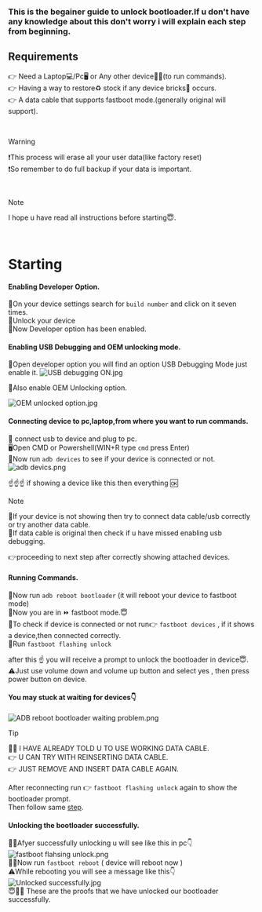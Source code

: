 ### This is the begainer guide to unlock bootloader.If u don't have any knowledge about this don't worry i will explain each step from beginning.

## Requirements
👉 Need a Laptop💻/Pc🖥️ or Any other device👨‍💻(to run commands).
<br>👉 Having a way to restore♻️ stock if any device bricks📲 occurs.
<br>👉 A data cable that supports fastboot mode.(generally original will support).

<br>

>[!WARNING]
>❗This process will erase all your user data(like factory reset)
<br>❗So remember to do full backup if your data is important.


<br>

>[!NOTE]
>I hope u have read all instructions before starting😇.

<br>

# Starting
#### Enabling Developer Option.
🔑On your device settings search for ```build number``` and click on it seven times. <br> 🔑Unlock your device <br> 🔑Now Developer option has been enabled.

#### Enabling USB Debugging and OEM unlocking mode.
🔆Open developer option you will find an option USB Debugging Mode just enable it.
![USB debugging ON.jpg](https://github.com/mkr-infinity/Guide-to-unlocking-bootloader/assets/125804924/f0b86755-1772-49a1-bfcc-8090f349f4a6)

🔆Also enable OEM Unlocking option.

![OEM unlocked option.jpg](https://github.com/mkr-infinity/Guide-to-unlocking-bootloader/assets/125804924/542d3ee5-6a35-4c9f-a5c3-a70d09f2471c)

####  Connecting device to pc,laptop,from where you want to run commands.
🔗 connect usb to device and plug to pc. <br>
🖥️Open CMD or Powershell(WIN+R type ```cmd``` press Enter) <br>
📜Now run ```adb devices``` to see if your device is connected or not.
![adb devics.png](https://github.com/mkr-infinity/Guide-to-unlocking-bootloader/assets/125804924/8d62d8ac-5744-4f2d-8161-a94b8087f5d0)

☝️☝️☝️ if showing a device like this then everything 🆗<br>

>[!NOTE]
>🔀If your device is not showing then try to connect data cable/usb correctly or try another data cable.
><br>🔀If data cable is original then check if u have missed enabling usb debugging.

👉proceeding to next step after correctly showing attached devices.

#### Running Commands.
💢Now run ```adb reboot bootloader``` (it will reboot your device to fastboot mode) <br>
💢Now you are in ⏩ fastboot mode.😇 <br>
💢To check if device is connected or not run👉 ```fastboot devices``` , if it shows a device,then connected correctly. <br>
💢Run ```fastboot flashing unlock``` <br>

after this ☝️ you will receive a prompt to unlock the bootloader in device😇. <br>
⚠️Just use volume down and volume up button and select yes , then press power button on device. <br>
#### You may stuck at waiting for devices👇
![ADB reboot bootloader waiting problem.png](https://github.com/mkr-infinity/Guide-to-unlocking-bootloader/assets/125804924/52fda683-e389-4ce6-85a7-a8a15d8f75a8)

>[!TIP]
>🤦‍♂️ I HAVE ALREADY TOLD U TO USE WORKING DATA CABLE. <br>
>👉 U CAN TRY WITH REINSERTING DATA CABLE. <br>
>👉 JUST REMOVE AND INSERT DATA CABLE AGAIN.

After reconnecting run 👉 ```fastboot flashing unlock``` again to show the bootloader prompt.<br>
Then follow same [step](https://github.com/mkr-infinity/Guide-to-unlocking-bootloader/blob/main/README.md#running-commands).
<br>
#### Unlocking the bootloader successfully.
🙅‍♂️Afyer successfully unlocking u will see like this in pc👇
![fastboot flahsing unlock.png](https://github.com/mkr-infinity/Guide-to-unlocking-bootloader/assets/125804924/a2309998-2627-41d0-ae72-88e377943919)
<br>
🤷‍♂️Now run ```fastboot reboot``` ( device will reboot now )
<br>
⚠️While rebooting you will see a message like this👇
![Unlocked successfully.jpg](https://github.com/mkr-infinity/Guide-to-unlocking-bootloader/assets/125804924/315e3320-e205-4d28-9e4b-d59013b5b9e1)
<br>
😇🙅‍♂️ These are the proofs that we have unlocked our bootloader successfully.
<br>

